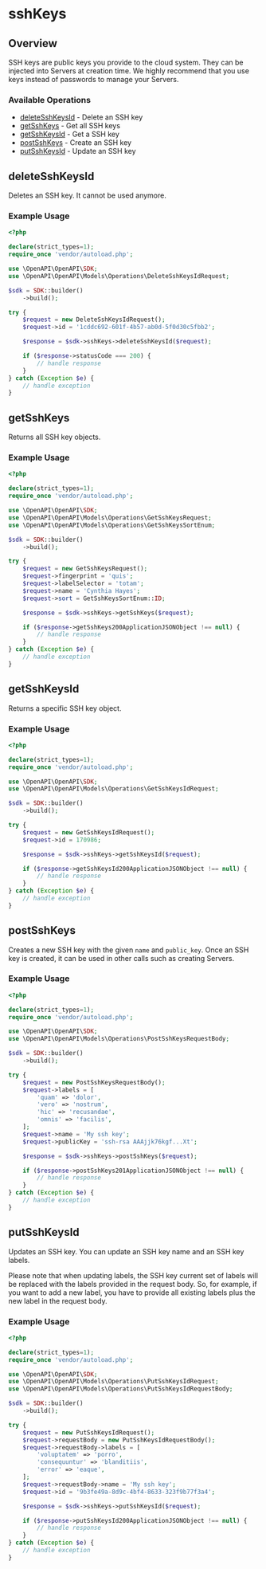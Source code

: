 # sshKeys

## Overview

SSH keys are public keys you provide to the cloud system. They can be injected into Servers at creation time. We highly recommend that you use keys instead of passwords to manage your Servers.

### Available Operations

* [deleteSshKeysId](#deletesshkeysid) - Delete an SSH key
* [getSshKeys](#getsshkeys) - Get all SSH keys
* [getSshKeysId](#getsshkeysid) - Get a SSH key
* [postSshKeys](#postsshkeys) - Create an SSH key
* [putSshKeysId](#putsshkeysid) - Update an SSH key

## deleteSshKeysId

Deletes an SSH key. It cannot be used anymore.

### Example Usage

```php
<?php

declare(strict_types=1);
require_once 'vendor/autoload.php';

use \OpenAPI\OpenAPI\SDK;
use \OpenAPI\OpenAPI\Models\Operations\DeleteSshKeysIdRequest;

$sdk = SDK::builder()
    ->build();

try {
    $request = new DeleteSshKeysIdRequest();
    $request->id = '1cddc692-601f-4b57-ab0d-5f0d30c5fbb2';

    $response = $sdk->sshKeys->deleteSshKeysId($request);

    if ($response->statusCode === 200) {
        // handle response
    }
} catch (Exception $e) {
    // handle exception
}
```

## getSshKeys

Returns all SSH key objects.

### Example Usage

```php
<?php

declare(strict_types=1);
require_once 'vendor/autoload.php';

use \OpenAPI\OpenAPI\SDK;
use \OpenAPI\OpenAPI\Models\Operations\GetSshKeysRequest;
use \OpenAPI\OpenAPI\Models\Operations\GetSshKeysSortEnum;

$sdk = SDK::builder()
    ->build();

try {
    $request = new GetSshKeysRequest();
    $request->fingerprint = 'quis';
    $request->labelSelector = 'totam';
    $request->name = 'Cynthia Hayes';
    $request->sort = GetSshKeysSortEnum::ID;

    $response = $sdk->sshKeys->getSshKeys($request);

    if ($response->getSshKeys200ApplicationJSONObject !== null) {
        // handle response
    }
} catch (Exception $e) {
    // handle exception
}
```

## getSshKeysId

Returns a specific SSH key object.

### Example Usage

```php
<?php

declare(strict_types=1);
require_once 'vendor/autoload.php';

use \OpenAPI\OpenAPI\SDK;
use \OpenAPI\OpenAPI\Models\Operations\GetSshKeysIdRequest;

$sdk = SDK::builder()
    ->build();

try {
    $request = new GetSshKeysIdRequest();
    $request->id = 170986;

    $response = $sdk->sshKeys->getSshKeysId($request);

    if ($response->getSshKeysId200ApplicationJSONObject !== null) {
        // handle response
    }
} catch (Exception $e) {
    // handle exception
}
```

## postSshKeys

Creates a new SSH key with the given `name` and `public_key`. Once an SSH key is created, it can be used in other calls such as creating Servers.

### Example Usage

```php
<?php

declare(strict_types=1);
require_once 'vendor/autoload.php';

use \OpenAPI\OpenAPI\SDK;
use \OpenAPI\OpenAPI\Models\Operations\PostSshKeysRequestBody;

$sdk = SDK::builder()
    ->build();

try {
    $request = new PostSshKeysRequestBody();
    $request->labels = [
        'quam' => 'dolor',
        'vero' => 'nostrum',
        'hic' => 'recusandae',
        'omnis' => 'facilis',
    ];
    $request->name = 'My ssh key';
    $request->publicKey = 'ssh-rsa AAAjjk76kgf...Xt';

    $response = $sdk->sshKeys->postSshKeys($request);

    if ($response->postSshKeys201ApplicationJSONObject !== null) {
        // handle response
    }
} catch (Exception $e) {
    // handle exception
}
```

## putSshKeysId

Updates an SSH key. You can update an SSH key name and an SSH key labels.

Please note that when updating labels, the SSH key current set of labels will be replaced with the labels provided in the request body. So, for example, if you want to add a new label, you have to provide all existing labels plus the new label in the request body.


### Example Usage

```php
<?php

declare(strict_types=1);
require_once 'vendor/autoload.php';

use \OpenAPI\OpenAPI\SDK;
use \OpenAPI\OpenAPI\Models\Operations\PutSshKeysIdRequest;
use \OpenAPI\OpenAPI\Models\Operations\PutSshKeysIdRequestBody;

$sdk = SDK::builder()
    ->build();

try {
    $request = new PutSshKeysIdRequest();
    $request->requestBody = new PutSshKeysIdRequestBody();
    $request->requestBody->labels = [
        'voluptatem' => 'porro',
        'consequuntur' => 'blanditiis',
        'error' => 'eaque',
    ];
    $request->requestBody->name = 'My ssh key';
    $request->id = '9b3fe49a-8d9c-4bf4-8633-323f9b77f3a4';

    $response = $sdk->sshKeys->putSshKeysId($request);

    if ($response->putSshKeysId200ApplicationJSONObject !== null) {
        // handle response
    }
} catch (Exception $e) {
    // handle exception
}
```
